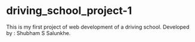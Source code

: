 # driving_school_project-1
This is my first project of web development of a driving school. Developed by : Shubham S Salunkhe.
